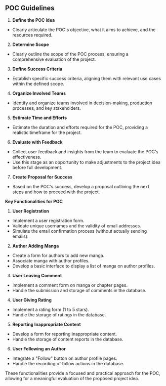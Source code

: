 ## POC Guidelines

1. **Define the POC Idea**

-   Clearly articulate the POC's objective, what it aims to achieve, and the resources required.

2. **Determine Scope**

-   Clearly outline the scope of the POC process, ensuring a comprehensive evaluation of the project.

3. **Define Success Criteria**

-   Establish specific success criteria, aligning them with relevant use cases within the defined scope.

4. **Organize Involved Teams**

-   Identify and organize teams involved in decision-making, production processes, and key stakeholders.

5. **Estimate Time and Efforts**

-   Estimate the duration and efforts required for the POC, providing a realistic timeframe for the project.

6. **Evaluate with Feedback**

-   Collect user feedback and insights from the team to evaluate the POC's effectiveness.
-   Use this stage as an opportunity to make adjustments to the project idea before full development.

7. **Create Proposal for Success**

-   Based on the POC's success, develop a proposal outlining the next steps and how to proceed with the project.

**Key Functionalities for POC**

1. **User Registration**

-   Implement a user registration form.
-   Validate unique usernames and the validity of email addresses.
-   Simulate the email confirmation process (without actually sending emails).

2. **Author Adding Manga**

-   Create a form for authors to add new manga.
-   Associate manga with author profiles.
-   Develop a basic interface to display a list of manga on author profiles.

3. **User Leaving Comment**

-   Implement a comment form on manga or chapter pages.
-   Handle the submission and storage of comments in the database.

4. **User Giving Rating**

-   Implement a rating form (1 to 5 stars).
-   Handle the storage of ratings in the database.

5. **Reporting Inappropriate Content**

-   Develop a form for reporting inappropriate content.
-   Handle the storage of content reports in the database.

6. **User Following an Author**

-   Integrate a "Follow" button on author profile pages.
-   Handle the recording of follow actions in the database.

These functionalities provide a focused and practical approach for the POC, allowing for a meaningful evaluation of the proposed project idea.
